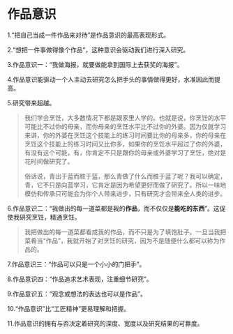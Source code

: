 # 作品意识

1.“把自己当成一件作品来对待”是作品意识的最高表现形式。

2.“想把一件事做得像个作品”，这种意识会驱动我们进行深入研究。

3.作品意识一：“我做海报，就要做能拿到国际上去获奖的海报”。

4.作品意识能驱动一个人主动去研究怎么把手头的事情做得更好，水准因此而提高。

5.研究带来超越。

> 我们学会烹饪，大多数情况下都是跟家里人学的。也就是说，你烹饪的水平可能比不过你的母亲，而你母亲的烹饪水平比不过你的外婆。因为仅就学习来讲，你的外婆在烹饪这个技能上的练习时间要比你的母亲多，你的母亲在烹饪这个技能上的练习时间又比你多，如果你的烹饪水平超过了你的外婆，有没有这个可能，有，你肯定不只是跟你的母亲或外婆学习了烹饪，绝对是花时间做研究了。
>
> 俗话说，青出于蓝而胜于蓝，那么青做了什么而胜于蓝了呢？我可以确定，青，它不只是向蓝学习，它肯定是因为希望更好而做了研究了。所以一味地模仿和传承只可能会为你个人带来进步，只有研究才会带来全人类的进步。

6.作品意识二：“我做出的每一道菜都是我的**作品**，而不仅仅是**能吃的东西**”。这促使我研究烹饪，精通烹饪。

> 我把做出的每一道菜都看成我的作品，而不只是为了填饱肚子。一旦当我把菜肴当“作品”，我就开始了对烹饪的研究，因为不是随便什么都可以称为作品的。

7.作品意识三：“作品可以只是一个小小的门把手”。

8.作品意识四：“作品追求艺术表现，注重细节研究”。

9.作品意识五：“观念或想法的表达也可以是作品”。

10.“作品意识”比“工匠精神”更易理解和把握。

11.作品意识的拥有与否决定着研究的深度、宽度以及研究结果的可靠度。
